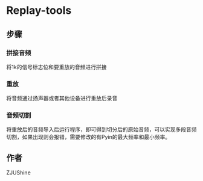 # Replay-tools
## 步骤
### 拼接音频
将1k的信号标志位和要重放的音频进行拼接
### 重放
将音频通过扬声器或者其他设备进行重放后录音
### 音频切割
将重放后的音频导入后运行程序，即可得到切分后的原始音频，可以实现多段音频切割，如果出现则会报错，需要修改的有Pyin的最大频率和最小频率。
## 作者
ZJUShine
